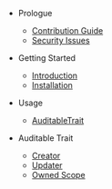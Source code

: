 - Prologue
    - [Contribution Guide](/docs/{{package}}/{{version}}/contributing)
    - [Security Issues](/docs/{{package}}/{{version}}/security)

- Getting Started
    - [Introduction](/docs/{{package}}/{{version}}/introduction)
    - [Installation](/docs/{{package}}/{{version}}/installation)

- Usage
    - [AuditableTrait](/docs/{{package}}/{{version}}/usage)

- Auditable Trait
    - [Creator](/docs/{{package}}/{{version}}/auditable-trait#creator)
    - [Updater](/docs/{{package}}/{{version}}/auditable-trait#updater)
    - [Owned Scope](/docs/{{package}}/{{version}}/auditable-trait#owned)
